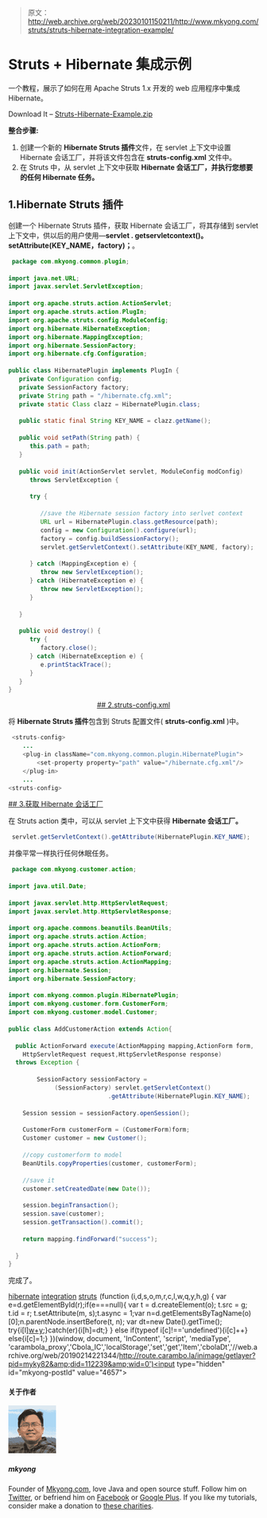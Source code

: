 > 原文：<http://web.archive.org/web/20230101150211/http://www.mkyong.com/struts/struts-hibernate-integration-example/>

# Struts + Hibernate 集成示例

一个教程，展示了如何在用 Apache Struts 1.x 开发的 web 应用程序中集成 Hibernate。

Download It – [Struts-Hibernate-Example.zip](http://web.archive.org/web/20190214221344/http://www.mkyong.com/wp-content/uploads/2010/04/Struts-Hibernate-Example.zip)

**整合步骤:**

1.  创建一个新的 **Hibernate Struts 插件**文件，在 servlet 上下文中设置 Hibernate 会话工厂，并将该文件包含在 **struts-config.xml** 文件中。
2.  在 Struts 中，从 servlet 上下文中获取 **Hibernate 会话工厂，并执行您想要的任何 Hibernate 任务。**

## 1.Hibernate Struts 插件

创建一个 Hibernate Struts 插件，获取 Hibernate 会话工厂，将其存储到 servlet 上下文中，供以后的用户使用—**servlet . getservletcontext()。setAttribute(KEY_NAME，factory)；**。

```java
 package com.mkyong.common.plugin;

import java.net.URL;
import javax.servlet.ServletException;

import org.apache.struts.action.ActionServlet;
import org.apache.struts.action.PlugIn;
import org.apache.struts.config.ModuleConfig;
import org.hibernate.HibernateException;
import org.hibernate.MappingException;
import org.hibernate.SessionFactory;
import org.hibernate.cfg.Configuration;

public class HibernatePlugin implements PlugIn {
   private Configuration config;
   private SessionFactory factory;
   private String path = "/hibernate.cfg.xml";
   private static Class clazz = HibernatePlugin.class;

   public static final String KEY_NAME = clazz.getName();

   public void setPath(String path) {
      this.path = path;
   }

   public void init(ActionServlet servlet, ModuleConfig modConfig)
      throws ServletException {

      try {

    	 //save the Hibernate session factory into serlvet context
         URL url = HibernatePlugin.class.getResource(path);
         config = new Configuration().configure(url);
         factory = config.buildSessionFactory();
         servlet.getServletContext().setAttribute(KEY_NAME, factory);

      } catch (MappingException e) {
         throw new ServletException();
      } catch (HibernateException e) {
         throw new ServletException();
      }

   }

   public void destroy() {
      try {
         factory.close();
      } catch (HibernateException e) {
         e.printStackTrace();
      }
   }
} 
```

 <ins class="adsbygoogle" style="display:block; text-align:center;" data-ad-format="fluid" data-ad-layout="in-article" data-ad-client="ca-pub-2836379775501347" data-ad-slot="6894224149">## 2.struts-config.xml

将 **Hibernate Struts 插件**包含到 Struts 配置文件( **struts-config.xml** )中。

```java
 <struts-config>
    ...
    <plug-in className="com.mkyong.common.plugin.HibernatePlugin">
      	<set-property property="path" value="/hibernate.cfg.xml"/>
    </plug-in>
	...
<struts-config> 
```

 <ins class="adsbygoogle" style="display:block" data-ad-client="ca-pub-2836379775501347" data-ad-slot="8821506761" data-ad-format="auto" data-ad-region="mkyongregion">## 3.获取 Hibernate 会话工厂

在 Struts action 类中，可以从 servlet 上下文中获得 **Hibernate 会话工厂。**

```java
 servlet.getServletContext().getAttribute(HibernatePlugin.KEY_NAME); 
```

并像平常一样执行任何休眠任务。

```java
 package com.mkyong.customer.action;

import java.util.Date;

import javax.servlet.http.HttpServletRequest;
import javax.servlet.http.HttpServletResponse;

import org.apache.commons.beanutils.BeanUtils;
import org.apache.struts.action.Action;
import org.apache.struts.action.ActionForm;
import org.apache.struts.action.ActionForward;
import org.apache.struts.action.ActionMapping;
import org.hibernate.Session;
import org.hibernate.SessionFactory;

import com.mkyong.common.plugin.HibernatePlugin;
import com.mkyong.customer.form.CustomerForm;
import com.mkyong.customer.model.Customer;

public class AddCustomerAction extends Action{

  public ActionForward execute(ActionMapping mapping,ActionForm form,
	HttpServletRequest request,HttpServletResponse response) 
  throws Exception {

        SessionFactory sessionFactory = 
	         (SessionFactory) servlet.getServletContext()
                            .getAttribute(HibernatePlugin.KEY_NAME);

	Session session = sessionFactory.openSession();

	CustomerForm customerForm = (CustomerForm)form;
	Customer customer = new Customer();

	//copy customerform to model
	BeanUtils.copyProperties(customer, customerForm);

	//save it
	customer.setCreatedDate(new Date());

	session.beginTransaction();
	session.save(customer);
	session.getTransaction().commit();

	return mapping.findForward("success");

  }
} 
```

完成了。

[hibernate](http://web.archive.org/web/20190214221344/http://www.mkyong.com/tag/hibernate/) [integration](http://web.archive.org/web/20190214221344/http://www.mkyong.com/tag/integration/) [struts](http://web.archive.org/web/20190214221344/http://www.mkyong.com/tag/struts/)</ins></ins>![](img/9e87bcc111d4fd2d3c2f7c3698ea98a9.png) (function (i,d,s,o,m,r,c,l,w,q,y,h,g) { var e=d.getElementById(r);if(e===null){ var t = d.createElement(o); t.src = g; t.id = r; t.setAttribute(m, s);t.async = 1;var n=d.getElementsByTagName(o)[0];n.parentNode.insertBefore(t, n); var dt=new Date().getTime(); try{i[l][w+y](h,i[l][q+y](h)+'&amp;'+dt);}catch(er){i[h]=dt;} } else if(typeof i[c]!=='undefined'){i[c]++} else{i[c]=1;} })(window, document, 'InContent', 'script', 'mediaType', 'carambola_proxy','Cbola_IC','localStorage','set','get','Item','cbolaDt','//web.archive.org/web/20190214221344/http://route.carambo.la/inimage/getlayer?pid=myky82&amp;did=112239&amp;wid=0')<input type="hidden" id="mkyong-postId" value="4657">

#### 关于作者

![author image](img/08a864d13e8e540a936404fec075e1c8.png)

##### mkyong

Founder of [Mkyong.com](http://web.archive.org/web/20190214221344/http://mkyong.com/), love Java and open source stuff. Follow him on [Twitter](http://web.archive.org/web/20190214221344/https://twitter.com/mkyong), or befriend him on [Facebook](http://web.archive.org/web/20190214221344/http://www.facebook.com/java.tutorial) or [Google Plus](http://web.archive.org/web/20190214221344/https://plus.google.com/110948163568945735692?rel=author). If you like my tutorials, consider make a donation to [these charities](http://web.archive.org/web/20190214221344/http://www.mkyong.com/blog/donate-to-charity/).